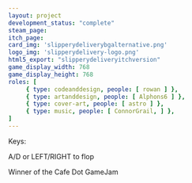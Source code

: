 ```yaml
---
layout: project
development_status: "complete"
steam_page: 
itch_page:
card_img: 'slipperydeliverybgalternative.png'
logo_img: 'slipperydelivery-logo.png'
html5_export: "slipperydeliveryitchversion"
game_display_width: 768
game_display_height: 768
roles: [
	 { type: codeanddesign, people: [ rowan ] },
	 { type: artanddesign, people: [ Alphons6 ] },
	 { type: cover-art, people: [ astro ] },
	 { type: music, people: [ ConnorGrail, ] },
]
---
```


Keys: 

A/D or LEFT/RIGHT to flop


Winner of the Cafe Dot GameJam